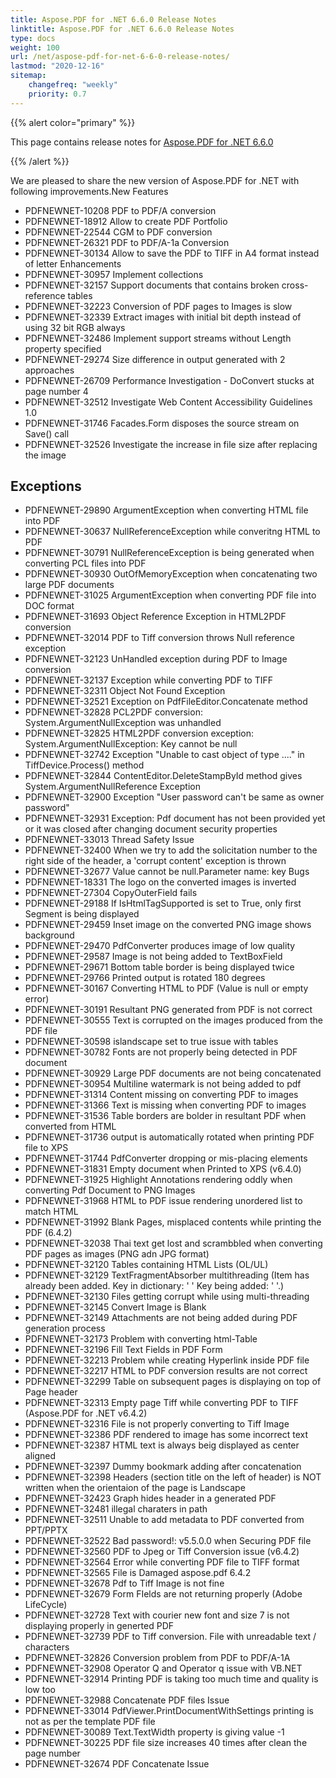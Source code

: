 ```yaml
---
title: Aspose.PDF for .NET 6.6.0 Release Notes
linktitle: Aspose.PDF for .NET 6.6.0 Release Notes
type: docs
weight: 100
url: /net/aspose-pdf-for-net-6-6-0-release-notes/
lastmod: "2020-12-16"
sitemap:
    changefreq: "weekly"
    priority: 0.7
---
```


{{% alert color="primary" %}} 

This page contains release notes for [Aspose.PDF for .NET 6.6.0](http://www.aspose.com/downloads/pdf/net/new-releases/aspose.pdf-for-.net-6.6.0/)

{{% /alert %}} 

We are pleased to share the new version of Aspose.PDF for .NET with following improvements.New Features

- PDFNEWNET-10208 PDF to PDF/A conversion
- PDFNEWNET-18912 Allow to create PDF Portfolio
- PDFNEWNET-22544 CGM to PDF conversion
- PDFNEWNET-26321 PDF to PDF/A-1a Conversion
- PDFNEWNET-30134 Allow to save the PDF to TIFF in A4 format instead of letter
  Enhancements
- PDFNEWNET-30957 Implement collections
- PDFNEWNET-32157 Support documents that contains broken cross-reference tables
- PDFNEWNET-32223 Conversion of PDF pages to Images is slow
- PDFNEWNET-32339 Extract images with initial bit depth instead of using 32 bit RGB always
- PDFNEWNET-32486 Implement support streams without Length property specified
- PDFNEWNET-29274 Size difference in output generated with 2 approaches
- PDFNEWNET-26709 Performance Investigation - DoConvert stucks at page number 4
- PDFNEWNET-32512 Investigate Web Content Accessibility Guidelines 1.0
- PDFNEWNET-31746 Facades.Form disposes the source stream on Save() call
- PDFNEWNET-32526 Investigate the increase in file size after replacing the image
## **Exceptions**
- PDFNEWNET-29890 ArgumentException when converting HTML file into PDF
- PDFNEWNET-30637 NullReferenceException while converitng HTML to PDF
- PDFNEWNET-30791 NullReferenceException is being generated when converting PCL files into PDF
- PDFNEWNET-30930 OutOfMemoryException when concatenating two large PDF documents
- PDFNEWNET-31025 ArgumentException when converting PDF file into DOC format
- PDFNEWNET-31693 Object Reference Exception in HTML2PDF conversion
- PDFNEWNET-32014 PDF to Tiff conversion throws Null reference exception
- PDFNEWNET-32123 UnHandled exception during PDF to Image conversion
- PDFNEWNET-32137 Exception while converting PDF to TIFF
- PDFNEWNET-32311 Object Not Found Exception
- PDFNEWNET-32521 Exception on PdfFileEditor.Concatenate method
- PDFNEWNET-32828 PCL2PDF conversion: System.ArgumentNullException was unhandled
- PDFNEWNET-32825 HTML2PDF conversion exception: System.ArgumentNullException: Key cannot be null
- PDFNEWNET-32742 Exception "Unable to cast object of type ...." in TiffDevice.Process() method
- PDFNEWNET-32844 ContentEditor.DeleteStampById method gives System.ArgumentNullReference Exception
- PDFNEWNET-32900 Exception "User password can't be same as owner password"
- PDFNEWNET-32931 Exception: Pdf document has not been provided yet or it was closed after changing document security properties
- PDFNEWNET-33013 Thread Safety Issue
- PDFNEWNET-32400 When we try to add the solicitation number to the right side of the header, a 'corrupt content' exception is thrown
- PDFNEWNET-32677 Value cannot be null.Parameter name: key
  Bugs
- PDFNEWNET-18331 The logo on the converted images is inverted
- PDFNEWNET-27304 CopyOuterField fails
- PDFNEWNET-29188 If IsHtmlTagSupported is set to True, only first Segment is being displayed
- PDFNEWNET-29459 Inset image on the converted PNG image shows background
- PDFNEWNET-29470 PdfConverter produces image of low quality
- PDFNEWNET-29587 Image is not being added to TextBoxField
- PDFNEWNET-29671 Bottom table border is being displayed twice
- PDFNEWNET-29766 Printed output is rotated 180 degrees
- PDFNEWNET-30167 Converting HTML to PDF (Value is null or empty error)
- PDFNEWNET-30191 Resultant PNG generated from PDF is not correct
- PDFNEWNET-30555 Text is corrupted on the images produced from the PDF file
- PDFNEWNET-30598 islandscape set to true issue with tables
- PDFNEWNET-30782 Fonts are not properly being detected in PDF document
- PDFNEWNET-30929 Large PDF documents are not being concatenated
- PDFNEWNET-30954 Multiline watermark is not being added to pdf
- PDFNEWNET-31314 Content missing on converting PDF to images
- PDFNEWNET-31366 Text is missing when converting PDF to images
- PDFNEWNET-31536 Table borders are bolder in resultant PDF when converted from HTML
- PDFNEWNET-31736 output is automatically rotated when printing PDF file to XPS
- PDFNEWNET-31744 PdfConverter dropping or mis-placing elements
- PDFNEWNET-31831 Empty document when Printed to XPS (v6.4.0)
- PDFNEWNET-31925 Highlight Annotations rendering oddly when converting Pdf Document to PNG Images
- PDFNEWNET-31968 HTML to PDF issue rendering unordered list to match HTML
- PDFNEWNET-31992 Blank Pages, misplaced contents while printing the PDF (6.4.2)
- PDFNEWNET-32038 Thai text get lost and scrambbled when converting PDF pages as images (PNG adn JPG format)
- PDFNEWNET-32120 Tables containing HTML Lists (OL/UL)
- PDFNEWNET-32129 TextFragmentAbsorber multithreading (Item has already been added. Key in dictionary: ' ' Key being added: ' '.)
- PDFNEWNET-32130 Files getting corrupt while using multi-threading
- PDFNEWNET-32145 Convert Image is Blank
- PDFNEWNET-32149 Attachments are not being added during PDF generation process
- PDFNEWNET-32173 Problem with converting html-Table
- PDFNEWNET-32196 Fill Text Fields in PDF Form
- PDFNEWNET-32213 Problem while creating Hyperlink inside PDF file
- PDFNEWNET-32217 HTML to PDF conversion results are not correct
- PDFNEWNET-32299 Table on subsequent pages is displaying on top of Page header
- PDFNEWNET-32313 Empty page Tiff while converting PDF to TIFF (Aspose.PDF for .NET v6.4.2)
- PDFNEWNET-32316 File is not properly converting to Tiff Image
- PDFNEWNET-32386 PDF rendered to image has some incorrect text
- PDFNEWNET-32387 HTML text is always beig displayed as center aligned
- PDFNEWNET-32397 Dummy bookmark adding after concatenation
- PDFNEWNET-32398 Headers (section title on the left of header) is NOT written when the orientaion of the page is Landscape
- PDFNEWNET-32423 Graph hides header in a generated PDF
- PDFNEWNET-32481 illegal charaters in path
- PDFNEWNET-32511 Unable to add metadata to PDF converted from PPT/PPTX
- PDFNEWNET-32522 Bad password!: v5.5.0.0 when Securing PDF file
- PDFNEWNET-32560 PDF to Jpeg or Tiff Conversion issue (v6.4.2)
- PDFNEWNET-32564 Error while converting PDF file to TIFF format
- PDFNEWNET-32565 File is Damaged aspose.pdf 6.4.2
- PDFNEWNET-32678 Pdf to Tiff Image is not fine
- PDFNEWNET-32679 Form FIelds are not returning properly (Adobe LifeCycle)
- PDFNEWNET-32728 Text with courier new font and size 7 is not displaying properly in generted PDF
- PDFNEWNET-32739 PDF to Tiff conversion. File with unreadable text / characters
- PDFNEWNET-32826 Conversion problem from PDF to PDF/A-1A
- PDFNEWNET-32908 Operator Q and Operator q issue with VB.NET
- PDFNEWNET-32914 Printing PDF is taking too much time and quality is low too
- PDFNEWNET-32988 Concatenate PDF files Issue
- PDFNEWNET-33014 PdfViewer.PrintDocumentWithSettings printing is not as per the template PDF file
- PDFNEWNET-30089 Text.TextWidth property is giving value -1
- PDFNEWNET-30225 PDF file size increases 40 times after clean the page number
- PDFNEWNET-32674 PDF Concatenate Issue
